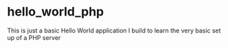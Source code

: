 # hello_world_php

This is just a basic Hello World application I build to learn the very basic set up of a PHP server
